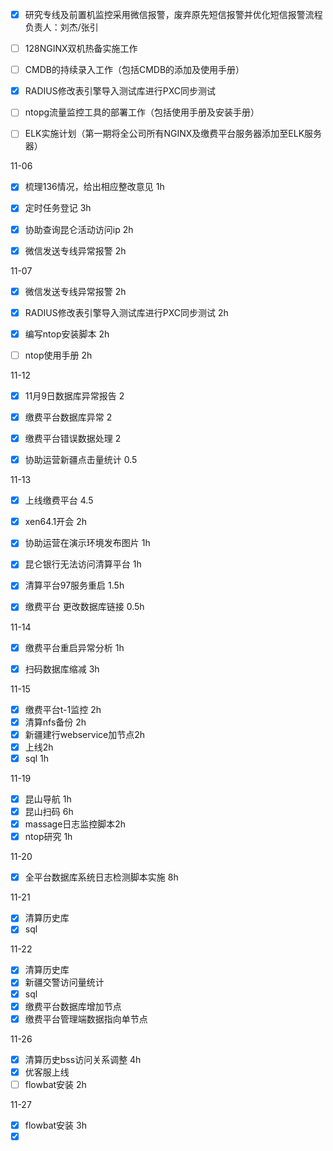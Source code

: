 - [x] 研究专线及前置机监控采用微信报警，废弃原先短信报警并优化短信报警流程 负责人：刘杰/张引
- [ ] 128NGINX双机热备实施工作
- [ ] CMDB的持续录入工作（包括CMDB的添加及使用手册）
- [x] RADIUS修改表引擎导入测试库进行PXC同步测试 
- [ ] ntopg流量监控工具的部署工作（包括使用手册及安装手册）
- [ ] ELK实施计划（第一期将全公司所有NGINX及缴费平台服务器添加至ELK服务器）



11-06

- [x] 梳理136情况，给出相应整改意见 1h
- [x] 定时任务登记 3h


- [x] 协助查询昆仑活动访问ip 2h
- [x] 微信发送专线异常报警 2h

11-07

- [x] 微信发送专线异常报警 2h
- [x] RADIUS修改表引擎导入测试库进行PXC同步测试 2h
- [x] 编写ntop安装脚本 2h
- [ ] ntop使用手册 2h



11-12

- [x] 11月9日数据库异常报告 2

- [x] 缴费平台数据库异常 2

- [x] 缴费平台错误数据处理 2

- [x] 协助运营新疆点击量统计 0.5

11-13

- [x] 上线缴费平台  4.5

- [x] xen64.1开会 2h

- [x] 协助运营在演示环境发布图片 1h

- [x] 昆仑银行无法访问清算平台 1h

- [x] 清算平台97服务重启 1.5h

- [x] 缴费平台  更改数据库链接 0.5h

11-14

- [x] 缴费平台重启异常分析 1h

- [x] 扫码数据库缩减   3h

11-15

- [x] 缴费平台t-1监控 2h
- [x] 清算nfs备份 2h
- [x] 新疆建行webservice加节点2h
- [x] 上线2h
- [x] sql 1h

11-19

- [x] 昆山导航  1h
- [x] 昆山扫码 6h
- [x] massage日志监控脚本2h
- [x] ntop研究 1h

11-20

- [x] 全平台数据库系统日志检测脚本实施 8h

11-21

- [x] 清算历史库
- [x] sql

11-22

- [x] 清算历史库
- [x] 新疆交警访问量统计
- [x] sql
- [x] 缴费平台数据库增加节点
- [x] 缴费平台管理端数据指向单节点

11-26

- [x] 清算历史bss访问关系调整 4h
- [x] 优客服上线
- [ ] flowbat安装 2h

11-27

- [x] flowbat安装 3h
- [x] ​